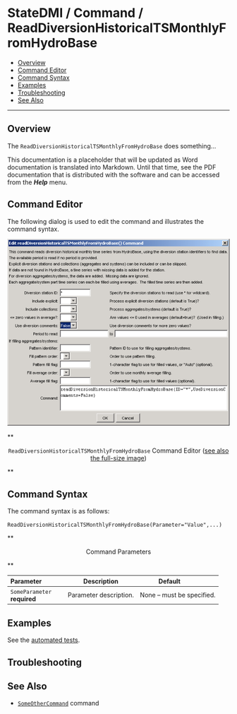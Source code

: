 # StateDMI / Command / ReadDiversionHistoricalTSMonthlyFromHydroBase #

* [Overview](#overview)
* [Command Editor](#command-editor)
* [Command Syntax](#command-syntax)
* [Examples](#examples)
* [Troubleshooting](#troubleshooting)
* [See Also](#see-also)

-------------------------

## Overview ##

The `ReadDiversionHistoricalTSMonthlyFromHydroBase` does something...

This documentation is a placeholder that will be updated as Word documentation is translated into Markdown.
Until that time, see the PDF documentation that is distributed with the software and can be accessed
from the ***Help*** menu.

## Command Editor ##

The following dialog is used to edit the command and illustrates the command syntax.

![ReadDiversionHistoricalTSMonthlyFromHydroBase](ReadDiversionHistoricalTSMonthlyFromHydroBase.png)

**<p style="text-align: center;">
`ReadDiversionHistoricalTSMonthlyFromHydroBase` Command Editor (<a href="../ReadDiversionHistoricalTSMonthlyFromHydroBase.png">see also the full-size image</a>)
</p>**

## Command Syntax ##

The command syntax is as follows:

```text
ReadDiversionHistoricalTSMonthlyFromHydroBase(Parameter="Value",...)
```
**<p style="text-align: center;">
Command Parameters
</p>**

| **Parameter**&nbsp;&nbsp;&nbsp;&nbsp;&nbsp;&nbsp;&nbsp;&nbsp;&nbsp;&nbsp;&nbsp;&nbsp; | **Description** | **Default**&nbsp;&nbsp;&nbsp;&nbsp;&nbsp;&nbsp;&nbsp;&nbsp;&nbsp;&nbsp; |
| --------------|-----------------|----------------- |
|`SomeParameter`<br>**required**|Parameter description.|None – must be specified.|

## Examples ##

See the [automated tests](https://github.com/OpenWaterFoundation/cdss-app-statedmi-main/tree/master/test/regression/commands/ReadDiversionHistoricalTSMonthlyFromHydroBase).

## Troubleshooting ##

## See Also ##

* [`SomeOtherCommand`](../SomeOtherCommand/SomeOtherCommand) command

